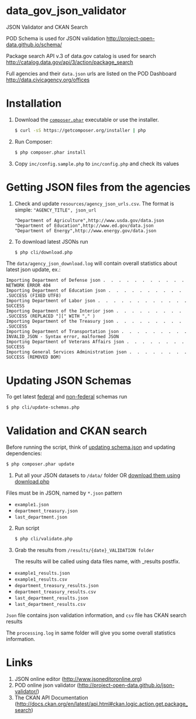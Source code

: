 data_gov_json_validator
=======================

JSON Validator and CKAN Search

POD Schema is used for JSON validation http://project-open-data.github.io/schema/

Package search API v.3 of data.gov catalog is used for search http://catalog.data.gov/api/3/action/package_search

Full agencies and their `data.json` urls are listed on the POD Dashboard http://data.civicagency.org/offices

Installation
===

1. Download the [`composer.phar`](https://getcomposer.org/composer.phar) executable or use the installer.
    ``` sh
    $ curl -sS https://getcomposer.org/installer | php
    ```

2. Run Composer:
    ``` sh
    $ php composer.phar install
    ```

3. Copy `inc/config.sample.php` to `inc/config.php` and check its values

Getting JSON files from the agencies
===

1. Check and update `resources/agency_json_urls.csv`. The format is simple: `"AGENCY_TITLE", json_url`
    ```
    "Department of Agriculture",http://www.usda.gov/data.json
    "Department of Education",http://www.ed.gov/data.json
    "Department of Energy",http://www.energy.gov/data.json
    ```

2. To download latest JSONs run
    ``` sh
    $ php cli/download.php
    ```


The `data/agency_json_download.log` will contain overall statistics about latest json update, ex.:
```
Importing Department of Defense json .  .  .  .  .  .  .  .  .  .  .  NETWORK ERROR 404
Importing Department of Education json .  .  .  .  .  .  .  .  .  .  .SUCCESS (FIXED UTF8)
Importing Department of Labor json .  .  .  .  .  .  .  .  .  .  .  . SUCCESS
Importing Department of the Interior json .  .  .  .  .  .  .  .  .  .SUCCESS (REPLACED "][" WITH "," )
Importing Department of the Treasury json .  .  .  .  .  .  .  .  .  .SUCCESS
Importing Department of Transportation json .  .  .  .  .  .  .  .  . INVALID_JSON - Syntax error, malformed JSON
Importing Department of Veterans Affairs json .  .  .  .  .  .  .  .  SUCCESS
Importing General Services Administration json .  .  .  .  .  .  .  . SUCCESS (REMOVED BOM)
```

Updating JSON Schemas
===
To get latest [federal](http://project-open-data.github.io/schema/1_0_final/single_entry.json)
and [non-federal](https://raw.githubusercontent.com/GSA/pod-schema-variants/master/v1.0/non-federal/single_entry.json)
schemas run
``` sh
$ php cli/update-schemas.php
```

Validation and CKAN search
===

Before running the script, think of [updating schema.json](#updating-json-schema) and updating dependencies:
``` sh
$ php composer.phar update
```

1. Put all your JSON datasets to `/data/` folder OR [download them using download.php](#getting-json-files-from-the-agencies)

  Files must be in JSON, named by `*.json` pattern
  * `example1.json`
  * `department_treasury.json`
  * `last_department.json`


2. Run script
    ``` sh
    $ php cli/validate.php
    ```

3. Grab the results from `/results/{date}_VALIDATION folder`

   The results will be called using data files name, with _results postfix.
  * `example1_results.json`
  * `example1_results.csv`
  * `department_treasury_results.json`
  * `department_treasury_results.csv`
  * `last_department_results.json`
  * `last_department_results.csv`

  `Json` file contains json validation information, and `csv` file has CKAN search results

  The `processing.log` in same folder will give you some overall statistics information.


Links
===
1. JSON online editor (http://www.jsoneditoronline.org)
2. POD online json validator (http://project-open-data.github.io/json-validator/)
3. The CKAN API Documentation (http://docs.ckan.org/en/latest/api.html#ckan.logic.action.get.package_search)
